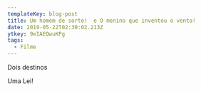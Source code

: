 ```yaml
---
templateKey: blog-post
title: Um homem de sorte!  e O menino que inventou o vento!
date: 2019-05-22T02:30:02.213Z
ytkey: 9eIAEQwuKPg
tags:
  - Filme
---
```

Dois destinos

Uma Lei!
